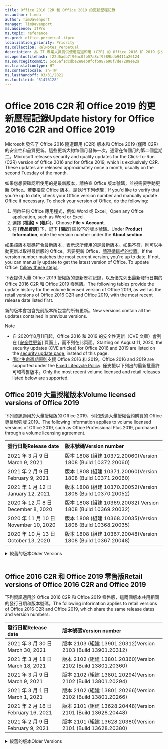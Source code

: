 ```yaml
---
title: Office 2016 C2R 和 Office 2019 的更新歷程記錄
ms.author: timda
author: TimDavenport
manager: TimDavenport
ms.audience: ITPro
ms.topic: reference
ms.prod: office-perpetual-itpro
localization_priority: Priority
ms.collection: RelNotes_Perpetual
description: 為 IT 專業人員提供使用隨選即用 (C2R) 的 Office 2016 和 2019 永久版本的更新歷程記錄
ms.openlocfilehash: f22d6adb7f90ac0fb57a8cf9589bdb9411a26124
ms.sourcegitcommit: 5ce5af1dcdbe2e8eb8fcf5987690f7de7289ee2a
ms.translationtype: HT
ms.contentlocale: zh-TW
ms.lasthandoff: 03/31/2021
ms.locfileid: "51476128"
---
```

# <a name="update-history-for-office-2016-c2r-and-office-2019"></a><span data-ttu-id="1b3df-103">Office 2016 C2R 和 Office 2019 的更新歷程記錄</span><span class="sxs-lookup"><span data-stu-id="1b3df-103">Update history for Office 2016 C2R and Office 2019</span></span>

<span data-ttu-id="1b3df-p101">Microsoft 發佈了 Office 2016 隨選即用 (C2R) 版本和 Office 2019 (僅限 C2R) 的安全性和品質更新。這些更新大約每個月發佈一次，通常在每個月的第二個星期二。</span><span class="sxs-lookup"><span data-stu-id="1b3df-p101">Microsoft releases security and quality updates for the Click-To-Run (C2R) version of Office 2016 and for Office 2019, which is exclusively C2R. These updates are released approximately once a month, usually on the second Tuesday of the month.</span></span>

<span data-ttu-id="1b3df-p102">如果您想要確認所使用的是最新版本，請檢查 Office 版本號碼，並視需要手動更新 Office。若要檢查 Office 版本，請執行下列步驟：</span><span class="sxs-lookup"><span data-stu-id="1b3df-p102">If you'd like to verify that you're up to date, check your Office version number and manually update Office if necessary. To check your version of Office, do the following:</span></span>

  1.    <span data-ttu-id="1b3df-108">開啟任何 Office 應用程式，例如 Word 或 Excel。</span><span class="sxs-lookup"><span data-stu-id="1b3df-108">Open any Office application, such as Word or Excel.</span></span>
  2.    <span data-ttu-id="1b3df-109">選擇 **[檔案] > [帳戶]**。</span><span class="sxs-lookup"><span data-stu-id="1b3df-109">Choose **File > Account**.</span></span>
  3.    <span data-ttu-id="1b3df-110">在 **[產品資訊]** 下，記下 **[關於]** 區段下的版本號碼。</span><span class="sxs-lookup"><span data-stu-id="1b3df-110">Under **Product Information**, note the version number under the **About section**.</span></span>

<span data-ttu-id="1b3df-p103">如果該版本號碼符合最新版本，表示您所使用的是最新版本。如果不符，則可以手動更新以取得最新版的 Office。若要更新 Office，[請遵循這裡的步驟](https://support.office.com/article/2ab296f3-7f03-43a2-8e50-46de917611c5)。</span><span class="sxs-lookup"><span data-stu-id="1b3df-p103">If the version number matches the most current version, you're up to date. If not, you can manually update to get the latest version of Office. To update Office, [follow these steps](https://support.office.com/article/2ab296f3-7f03-43a2-8e50-46de917611c5).</span></span>


<span data-ttu-id="1b3df-114">下表提供大量 Office 2019 授權版的更新歷程記錄，以及優先列出最新發行日期的 Office 2016 C2R 和 Office 2019 零售版。</span><span class="sxs-lookup"><span data-stu-id="1b3df-114">The following tables provide the update history for the volume licensed version of Office 2019, as well as the retail versions of Office 2016 C2R and Office 2019, with the most recent release date listed first.</span></span>

<span data-ttu-id="1b3df-115">新的版本會包含先前版本所包含的所有更新。</span><span class="sxs-lookup"><span data-stu-id="1b3df-115">New versions contain all the updates contained in previous versions.</span></span>


 > [!NOTE]
> - <span data-ttu-id="1b3df-116">自 2020年8月11日起，Office 2016 和 2019 的安全性更新（CVE 文章）會列在 [[安全性更新]](./microsoft365-apps-security-updates.md) 頁面上，而不列在此頁面。</span><span class="sxs-lookup"><span data-stu-id="1b3df-116">Starting on August 11, 2020, the security updates (CVE articles) for Office 2016 and 2019 are listed on the [security update page](./microsoft365-apps-security-updates.md), instead of this page.</span></span> 
> - <span data-ttu-id="1b3df-117">[固定生命週期原則](/lifecycle/policies/fixed)支援 Office 2016 和 2019。</span><span class="sxs-lookup"><span data-stu-id="1b3df-117">Office 2016 and 2019 are supported under the [Fixed Lifecycle Policy](/lifecycle/policies/fixed).</span></span> <span data-ttu-id="1b3df-118">僅支援以下列出的最新批量許可和零售版本。</span><span class="sxs-lookup"><span data-stu-id="1b3df-118">Only the most recent volume licensed and retail releases listed below are supported.</span></span>


## <a name="volume-licensed-versions-of-office-2019"></a><span data-ttu-id="1b3df-119">Office 2019 大量授權版本</span><span class="sxs-lookup"><span data-stu-id="1b3df-119">Volume licensed versions of Office 2019</span></span>
<span data-ttu-id="1b3df-120">下列資訊適用於大量授權版的 Office 2019，例如透過大量授權合約購買的 Office 專業增強版 2019。</span><span class="sxs-lookup"><span data-stu-id="1b3df-120">The following information applies to volume licensed versions of Office 2019, such as Office Professional Plus 2019, purchased through a volume licensing agreement.</span></span>

[//]: # (DO NOT REMOVE VL TABLE START)


|<span data-ttu-id="1b3df-122">**發行日期**</span><span class="sxs-lookup"><span data-stu-id="1b3df-122">**Release date**</span></span>|<span data-ttu-id="1b3df-123">**版本號碼**</span><span class="sxs-lookup"><span data-stu-id="1b3df-123">**Version number**</span></span>|
|:-----|:-----|
|<span data-ttu-id="1b3df-124">2021 年 3 月 9 日</span><span class="sxs-lookup"><span data-stu-id="1b3df-124">March 9, 2021</span></span>|<span data-ttu-id="1b3df-125">版本 1808 (組建 10372.20060)</span><span class="sxs-lookup"><span data-stu-id="1b3df-125">Version 1808 (Build 10372.20060)</span></span>|
|<span data-ttu-id="1b3df-126">2021 年 2 月 9 日</span><span class="sxs-lookup"><span data-stu-id="1b3df-126">February 9, 2021</span></span>|<span data-ttu-id="1b3df-127">版本 1808 (組建 10371.20060)</span><span class="sxs-lookup"><span data-stu-id="1b3df-127">Version 1808 (Build 10371.20060)</span></span>|
|<span data-ttu-id="1b3df-128">2021 年 1 月 12 日</span><span class="sxs-lookup"><span data-stu-id="1b3df-128">January 12, 2021</span></span>|<span data-ttu-id="1b3df-129">版本 1808 (組建 10370.20052)</span><span class="sxs-lookup"><span data-stu-id="1b3df-129">Version 1808 (Build 10370.20052)</span></span>|
|<span data-ttu-id="1b3df-130">2020 年 12 月 8 日</span><span class="sxs-lookup"><span data-stu-id="1b3df-130">December 8, 2020</span></span>|<span data-ttu-id="1b3df-131">版本 1808 (組建 10369.20032) </span><span class="sxs-lookup"><span data-stu-id="1b3df-131">Version 1808 (Build 10369.20032)</span></span>|
|<span data-ttu-id="1b3df-132">2020 年 11 月 10 日</span><span class="sxs-lookup"><span data-stu-id="1b3df-132">November 10, 2020</span></span>|<span data-ttu-id="1b3df-133">版本 1808 (組建 10368.20035)</span><span class="sxs-lookup"><span data-stu-id="1b3df-133">Version 1808 (Build 10368.20035)</span></span>|
|<span data-ttu-id="1b3df-134">2020 年 10 月 13 日</span><span class="sxs-lookup"><span data-stu-id="1b3df-134">October 13, 2020</span></span>|<span data-ttu-id="1b3df-135">版本 1808 (組建 10367.20048)</span><span class="sxs-lookup"><span data-stu-id="1b3df-135">Version 1808 (Build 10367.20048)</span></span>|


[//]: # (DO NOT REMOVE VL TABLE END)

<details>
<summary><span data-ttu-id="1b3df-137">較舊的版本</span><span class="sxs-lookup"><span data-stu-id="1b3df-137">Older Versions</span></span></summary>
 

[//]: # (DO NOT REMOVE VL OLD TABLE START)


|<span data-ttu-id="1b3df-139">**發行日期**</span><span class="sxs-lookup"><span data-stu-id="1b3df-139">**Release date**</span></span>|<span data-ttu-id="1b3df-140">**版本號碼**</span><span class="sxs-lookup"><span data-stu-id="1b3df-140">**Version number**</span></span>|
|:-----|:-----|
|<span data-ttu-id="1b3df-141">2020 年 9 月 8 日</span><span class="sxs-lookup"><span data-stu-id="1b3df-141">September 8, 2020</span></span>|<span data-ttu-id="1b3df-142">版本 1808 (組建 10366.20016)</span><span class="sxs-lookup"><span data-stu-id="1b3df-142">Version 1808 (Build 10366.20016)</span></span>|
|<span data-ttu-id="1b3df-143">2020 年 8 月 11 日</span><span class="sxs-lookup"><span data-stu-id="1b3df-143">August 11, 2020</span></span>|<span data-ttu-id="1b3df-144">版本 1808 (組建 10364.20059)</span><span class="sxs-lookup"><span data-stu-id="1b3df-144">Version 1808 (Build 10364.20059)</span></span>|
|<span data-ttu-id="1b3df-145">2020 年 7 月 14 日</span><span class="sxs-lookup"><span data-stu-id="1b3df-145">July 14, 2020</span></span>   |<span data-ttu-id="1b3df-146">版本 1808 (組建 10363.20015)</span><span class="sxs-lookup"><span data-stu-id="1b3df-146">Version 1808 (Build 10363.20015)</span></span>  |
|<span data-ttu-id="1b3df-147">2020 年 6 月 9 日</span><span class="sxs-lookup"><span data-stu-id="1b3df-147">June 9, 2020</span></span>   |<span data-ttu-id="1b3df-148">版本 1808 (組建 10361.20002)</span><span class="sxs-lookup"><span data-stu-id="1b3df-148">Version 1808 (Build 10361.20002)</span></span>  |
|<span data-ttu-id="1b3df-149">2020 年 5 月 12 日</span><span class="sxs-lookup"><span data-stu-id="1b3df-149">May 12, 2020</span></span>   |<span data-ttu-id="1b3df-150">版本 1808 (組建 10359.20023)</span><span class="sxs-lookup"><span data-stu-id="1b3df-150">Version 1808 (Build 10359.20023)</span></span>  |
|<span data-ttu-id="1b3df-151">2020 年 4 月 14 日</span><span class="sxs-lookup"><span data-stu-id="1b3df-151">April 14, 2020</span></span>   |<span data-ttu-id="1b3df-152">版本 1808 (組建 10358.20061)</span><span class="sxs-lookup"><span data-stu-id="1b3df-152">Version 1808 (Build 10358.20061)</span></span>  |
|<span data-ttu-id="1b3df-153">2020 年 3 月 10 日</span><span class="sxs-lookup"><span data-stu-id="1b3df-153">March 10, 2020</span></span>   |<span data-ttu-id="1b3df-154">版本 1808 (組建 10357.20081)</span><span class="sxs-lookup"><span data-stu-id="1b3df-154">Version 1808 (Build 10357.20081)</span></span>  |
|<span data-ttu-id="1b3df-155">2020 年 2 月 11 日</span><span class="sxs-lookup"><span data-stu-id="1b3df-155">February 11, 2020</span></span>   |<span data-ttu-id="1b3df-156">版本 1808 (組建 10356.20006)</span><span class="sxs-lookup"><span data-stu-id="1b3df-156">Version 1808 (Build 10356.20006)</span></span>  |


[//]: # (DO NOT REMOVE VL OLD TABLE END)

</details>


<br/>

## <a name="retail-versions-of-office-2016-c2r-and-office-2019"></a><span data-ttu-id="1b3df-158">Office 2016 C2R 和 Office 2019 零售版</span><span class="sxs-lookup"><span data-stu-id="1b3df-158">Retail versions of Office 2016 C2R and Office 2019</span></span>
<span data-ttu-id="1b3df-159">下列資訊適用於 Office 2016 C2R 和 Office 2019 零售版，這兩個版本共用相同的發行日期和版本號碼。</span><span class="sxs-lookup"><span data-stu-id="1b3df-159">The following information applies to retail versions of Office 2016 C2R and Office 2019, which share the same release dates and version numbers.</span></span>

[//]: # (DO NOT REMOVE RETAIL TABLE START)


|<span data-ttu-id="1b3df-161">**發行日期**</span><span class="sxs-lookup"><span data-stu-id="1b3df-161">**Release date**</span></span>|<span data-ttu-id="1b3df-162">**版本號碼**</span><span class="sxs-lookup"><span data-stu-id="1b3df-162">**Version number**</span></span>|
|:-----|:-----|
|<span data-ttu-id="1b3df-163">2021 年 3 月 30 日</span><span class="sxs-lookup"><span data-stu-id="1b3df-163">March 30, 2021</span></span>|<span data-ttu-id="1b3df-164">版本 2103 (組建 13901.20312)</span><span class="sxs-lookup"><span data-stu-id="1b3df-164">Version 2103 (Build 13901.20312)</span></span>|
|<span data-ttu-id="1b3df-165">2021 年 3 月 18 日</span><span class="sxs-lookup"><span data-stu-id="1b3df-165">March 18, 2021</span></span>|<span data-ttu-id="1b3df-166">版本 2102 (組建 13801.20360)</span><span class="sxs-lookup"><span data-stu-id="1b3df-166">Version 2102 (Build 13801.20360)</span></span>|
|<span data-ttu-id="1b3df-167">2021 年 3 月 9 日</span><span class="sxs-lookup"><span data-stu-id="1b3df-167">March 9, 2021</span></span>|<span data-ttu-id="1b3df-168">版本 2102 (組建 13801.20294)</span><span class="sxs-lookup"><span data-stu-id="1b3df-168">Version 2102 (Build 13801.20294)</span></span>|
|<span data-ttu-id="1b3df-169">2021 年 3 月 1 日</span><span class="sxs-lookup"><span data-stu-id="1b3df-169">March 1, 2021</span></span>|<span data-ttu-id="1b3df-170">版本 2102 (組建 13801.20266)</span><span class="sxs-lookup"><span data-stu-id="1b3df-170">Version 2102 (Build 13801.20266)</span></span>|
|<span data-ttu-id="1b3df-171">2021 年 2 月 16 日</span><span class="sxs-lookup"><span data-stu-id="1b3df-171">February 16, 2021</span></span>|<span data-ttu-id="1b3df-172">版本 2101 (組建 13628.20448)</span><span class="sxs-lookup"><span data-stu-id="1b3df-172">Version 2101 (Build 13628.20448)</span></span>|
|<span data-ttu-id="1b3df-173">2021 年 2 月 9 日</span><span class="sxs-lookup"><span data-stu-id="1b3df-173">February 9, 2021</span></span>|<span data-ttu-id="1b3df-174">版本 2101 (組建 13628.20380)</span><span class="sxs-lookup"><span data-stu-id="1b3df-174">Version 2101 (Build 13628.20380)</span></span>|


[//]: # (DO NOT REMOVE RETAIL TABLE END)

<details>
<summary><span data-ttu-id="1b3df-176">較舊的版本</span><span class="sxs-lookup"><span data-stu-id="1b3df-176">Older Versions</span></span></summary>
 

[//]: # (DO NOT REMOVE RETAIL OLD TABLE START)


|<span data-ttu-id="1b3df-178">**發行日期**</span><span class="sxs-lookup"><span data-stu-id="1b3df-178">**Release date**</span></span>|<span data-ttu-id="1b3df-179">**版本號碼**</span><span class="sxs-lookup"><span data-stu-id="1b3df-179">**Version number**</span></span>|
|:-----|:-----|
|<span data-ttu-id="1b3df-180">2021 年 1 月 26 日</span><span class="sxs-lookup"><span data-stu-id="1b3df-180">January 26, 2021</span></span>|<span data-ttu-id="1b3df-181">版本 2101 (組建 13628.20274)</span><span class="sxs-lookup"><span data-stu-id="1b3df-181">Version 2101 (Build 13628.20274)</span></span>|
|<span data-ttu-id="1b3df-182">2021 年 1 月 21 日</span><span class="sxs-lookup"><span data-stu-id="1b3df-182">January 21, 2021</span></span>|<span data-ttu-id="1b3df-183">版本 2012 (組建 13530.20440)</span><span class="sxs-lookup"><span data-stu-id="1b3df-183">Version 2012 (Build 13530.20440)</span></span>|
|<span data-ttu-id="1b3df-184">2021 年 1 月 12 日</span><span class="sxs-lookup"><span data-stu-id="1b3df-184">January 12, 2021</span></span>|<span data-ttu-id="1b3df-185">版本 2012 (組建 13530.20376)</span><span class="sxs-lookup"><span data-stu-id="1b3df-185">Version 2012 (Build 13530.20376)</span></span>|
|<span data-ttu-id="1b3df-186">2021 年 1 月 5 日</span><span class="sxs-lookup"><span data-stu-id="1b3df-186">January 5, 2021</span></span>|<span data-ttu-id="1b3df-187">版本 2012 (組建 13530.20316)</span><span class="sxs-lookup"><span data-stu-id="1b3df-187">Version 2012 (Build 13530.20316)</span></span>|
|<span data-ttu-id="1b3df-188">2020 年 12 月 21 日</span><span class="sxs-lookup"><span data-stu-id="1b3df-188">December 21, 2020</span></span>|<span data-ttu-id="1b3df-189">版本 2011 (組建 13426.20404)</span><span class="sxs-lookup"><span data-stu-id="1b3df-189">Version 2011 (Build 13426.20404)</span></span>|
|<span data-ttu-id="1b3df-190">2020 年 12 月 8 日</span><span class="sxs-lookup"><span data-stu-id="1b3df-190">December 8, 2020</span></span>|<span data-ttu-id="1b3df-191">版本 2011 (組建 13426.20332) </span><span class="sxs-lookup"><span data-stu-id="1b3df-191">Version 2011 (Build 13426.20332)</span></span>|
|<span data-ttu-id="1b3df-192">2020 年 12 月 2 日</span><span class="sxs-lookup"><span data-stu-id="1b3df-192">December 2, 2020</span></span>|<span data-ttu-id="1b3df-193">版本 2011 (組建 13426.20308)</span><span class="sxs-lookup"><span data-stu-id="1b3df-193">Version 2011 (Build 13426.20308)</span></span>|
|<span data-ttu-id="1b3df-194">2020 年 11 月 30 日</span><span class="sxs-lookup"><span data-stu-id="1b3df-194">November 30, 2020</span></span>|<span data-ttu-id="1b3df-195">版本 2011 (組建 13426.20294)</span><span class="sxs-lookup"><span data-stu-id="1b3df-195">Version 2011 (Build 13426.20294)</span></span>|
|<span data-ttu-id="1b3df-196">2020 年 11 月 23 日</span><span class="sxs-lookup"><span data-stu-id="1b3df-196">November 23, 2020</span></span>|<span data-ttu-id="1b3df-197">版本 2011 (組建 13426.20274)</span><span class="sxs-lookup"><span data-stu-id="1b3df-197">Version 2011 (Build 13426.20274)</span></span>|
|<span data-ttu-id="1b3df-198">2020 年 11 月 17 日</span><span class="sxs-lookup"><span data-stu-id="1b3df-198">November 17, 2020</span></span>|<span data-ttu-id="1b3df-199">版本 2010 (組建 13328.20408)</span><span class="sxs-lookup"><span data-stu-id="1b3df-199">Version 2010 (Build 13328.20408)</span></span>|
|<span data-ttu-id="1b3df-200">2020 年 11 月 10 日</span><span class="sxs-lookup"><span data-stu-id="1b3df-200">November 10, 2020</span></span>|<span data-ttu-id="1b3df-201">版本 2010 (組建 13328.20356)</span><span class="sxs-lookup"><span data-stu-id="1b3df-201">Version 2010 (Build 13328.20356)</span></span>|
|<span data-ttu-id="1b3df-202">2020 年 10 月 27 日</span><span class="sxs-lookup"><span data-stu-id="1b3df-202">October 27, 2020</span></span>|<span data-ttu-id="1b3df-203">版本 2010 (組建 13328.20292)</span><span class="sxs-lookup"><span data-stu-id="1b3df-203">Version 2010 (Build 13328.20292)</span></span>|
|<span data-ttu-id="1b3df-204">2020 年 10 月 21 日</span><span class="sxs-lookup"><span data-stu-id="1b3df-204">October 21, 2020</span></span>|<span data-ttu-id="1b3df-205">版本 2009 (組建 13231.20418)</span><span class="sxs-lookup"><span data-stu-id="1b3df-205">Version 2009 (Build 13231.20418)</span></span>|
|<span data-ttu-id="1b3df-206">2020 年 10 月 13 日</span><span class="sxs-lookup"><span data-stu-id="1b3df-206">October 13, 2020</span></span>|<span data-ttu-id="1b3df-207">版本 2009 (組建 13231.20390)</span><span class="sxs-lookup"><span data-stu-id="1b3df-207">Version 2009 (Build 13231.20390)</span></span>|
|<span data-ttu-id="1b3df-208">2020 年 10 月 8 日</span><span class="sxs-lookup"><span data-stu-id="1b3df-208">October 8, 2020</span></span>|<span data-ttu-id="1b3df-209">版本 2009 (組建 13231.20368)</span><span class="sxs-lookup"><span data-stu-id="1b3df-209">Version 2009 (Build 13231.20368)</span></span>|
|<span data-ttu-id="1b3df-210">2020 年 9 月 28 日</span><span class="sxs-lookup"><span data-stu-id="1b3df-210">September 28, 2020</span></span>|<span data-ttu-id="1b3df-211">版本 2009 (組建 13231.20262)</span><span class="sxs-lookup"><span data-stu-id="1b3df-211">Version 2009 (Build 13231.20262)</span></span>|
|<span data-ttu-id="1b3df-212">2020 年 9 月 22 日</span><span class="sxs-lookup"><span data-stu-id="1b3df-212">September 22, 2020</span></span>|<span data-ttu-id="1b3df-213">版本 2008 (組建 13127.20508)</span><span class="sxs-lookup"><span data-stu-id="1b3df-213">Version 2008 (Build 13127.20508)</span></span>|
|<span data-ttu-id="1b3df-214">2020 年 9 月 9 日</span><span class="sxs-lookup"><span data-stu-id="1b3df-214">September 9, 2020</span></span>|<span data-ttu-id="1b3df-215">版本 2008 (組建 13127.20408)</span><span class="sxs-lookup"><span data-stu-id="1b3df-215">Version 2008 (Build 13127.20408)</span></span>|
|<span data-ttu-id="1b3df-216">2020 年 8 月 31 日</span><span class="sxs-lookup"><span data-stu-id="1b3df-216">August 31, 2020</span></span>|<span data-ttu-id="1b3df-217">版本 2008 (組建 13127.20296)</span><span class="sxs-lookup"><span data-stu-id="1b3df-217">Version 2008 (Build 13127.20296)</span></span>|
|<span data-ttu-id="1b3df-218">2020 年 8 月 25 日</span><span class="sxs-lookup"><span data-stu-id="1b3df-218">August 25, 2020</span></span>|<span data-ttu-id="1b3df-219">版本 2007 (組建 13029.20460)</span><span class="sxs-lookup"><span data-stu-id="1b3df-219">Version 2007 (Build 13029.20460)</span></span>|
|<span data-ttu-id="1b3df-220">2020 年 8 月 11 日</span><span class="sxs-lookup"><span data-stu-id="1b3df-220">August 11, 2020</span></span>|<span data-ttu-id="1b3df-221">版本 2007 (組建 13029.20344)</span><span class="sxs-lookup"><span data-stu-id="1b3df-221">Version 2007 (Build 13029.20344)</span></span>|
|<span data-ttu-id="1b3df-222">2020 年 7 月 30 日</span><span class="sxs-lookup"><span data-stu-id="1b3df-222">July 30, 2020</span></span>|<span data-ttu-id="1b3df-223">版本 2007 (組建 13029.20308)</span><span class="sxs-lookup"><span data-stu-id="1b3df-223">Version 2007 (Build 13029.20308)</span></span>  |
|<span data-ttu-id="1b3df-224">2020 年 7 月 28 日</span><span class="sxs-lookup"><span data-stu-id="1b3df-224">July 28, 2020</span></span>|<span data-ttu-id="1b3df-225">版本 2006 (組建 13001.20498)</span><span class="sxs-lookup"><span data-stu-id="1b3df-225">Version 2006 (Build 13001.20498)</span></span>  |
|<span data-ttu-id="1b3df-226">2020 年 7 月 14 日</span><span class="sxs-lookup"><span data-stu-id="1b3df-226">July 14, 2020</span></span>|<span data-ttu-id="1b3df-227">版本 2006 (組建13001.20384)</span><span class="sxs-lookup"><span data-stu-id="1b3df-227">Version 2006 (Build 13001.20384)</span></span>  |
|<span data-ttu-id="1b3df-228">2020 年 6 月 30 日</span><span class="sxs-lookup"><span data-stu-id="1b3df-228">June 30, 2020</span></span>|<span data-ttu-id="1b3df-229">版本 2006 (組建 13001.20266)</span><span class="sxs-lookup"><span data-stu-id="1b3df-229">Version 2006 (Build 13001.20266)</span></span>  |
|<span data-ttu-id="1b3df-230">2020 年 6 月 24 日</span><span class="sxs-lookup"><span data-stu-id="1b3df-230">June 24, 2020</span></span>|<span data-ttu-id="1b3df-231">版本 2005 (組建 12827.20470)</span><span class="sxs-lookup"><span data-stu-id="1b3df-231">Version 2005 (Build 12827.20470)</span></span>  |
|<span data-ttu-id="1b3df-232">2020 年 6 月 9 日</span><span class="sxs-lookup"><span data-stu-id="1b3df-232">June 9, 2020</span></span>|<span data-ttu-id="1b3df-233">版本 2005 (組建 12827.20336)</span><span class="sxs-lookup"><span data-stu-id="1b3df-233">Version 2005 (Build 12827.20336)</span></span>  |
|<span data-ttu-id="1b3df-234">2020 年 6 月 2 日</span><span class="sxs-lookup"><span data-stu-id="1b3df-234">June 2, 2020</span></span>|<span data-ttu-id="1b3df-235">版本 2005 (組建 12827.20268)</span><span class="sxs-lookup"><span data-stu-id="1b3df-235">Version 2005 (Build 12827.20268)</span></span>  |
|<span data-ttu-id="1b3df-236">2020 年 5 月 21 日</span><span class="sxs-lookup"><span data-stu-id="1b3df-236">May 21, 2020</span></span>|<span data-ttu-id="1b3df-237">版本 2004 (組建 12730.20352)</span><span class="sxs-lookup"><span data-stu-id="1b3df-237">Version 2004 (Build 12730.20352)</span></span>  |
|<span data-ttu-id="1b3df-238">2020 年 5 月 12 日</span><span class="sxs-lookup"><span data-stu-id="1b3df-238">May 12, 2020</span></span>|<span data-ttu-id="1b3df-239">版本 2004 (組建 12730.20270)</span><span class="sxs-lookup"><span data-stu-id="1b3df-239">Version 2004 (Build 12730.20270)</span></span>  |
|<span data-ttu-id="1b3df-240">2020 年 5 月 4 日</span><span class="sxs-lookup"><span data-stu-id="1b3df-240">May 4, 2020</span></span>|<span data-ttu-id="1b3df-241">版本 2004 (組建 12730.20250)</span><span class="sxs-lookup"><span data-stu-id="1b3df-241">Version 2004 (Build 12730.20250)</span></span>  |
|<span data-ttu-id="1b3df-242">2020 年 4 月 29 日</span><span class="sxs-lookup"><span data-stu-id="1b3df-242">April 29, 2020</span></span>|<span data-ttu-id="1b3df-243">版本 2004 (組建 12730.20236)</span><span class="sxs-lookup"><span data-stu-id="1b3df-243">Version 2004 (Build 12730.20236)</span></span>  |
|<span data-ttu-id="1b3df-244">2020 年 4 月 15 日</span><span class="sxs-lookup"><span data-stu-id="1b3df-244">April 15, 2020</span></span>|<span data-ttu-id="1b3df-245">版本 2003 (組建 12624.20466)</span><span class="sxs-lookup"><span data-stu-id="1b3df-245">Version 2003 (Build 12624.20466)</span></span>  |
|<span data-ttu-id="1b3df-246">2020 年 4 月 14 日</span><span class="sxs-lookup"><span data-stu-id="1b3df-246">April 14, 2020</span></span>|<span data-ttu-id="1b3df-247">版本 2003 (組建 12624.20442)</span><span class="sxs-lookup"><span data-stu-id="1b3df-247">Version 2003 (Build 12624.20442)</span></span>  |
|<span data-ttu-id="1b3df-248">2020 年 3 月 31 日</span><span class="sxs-lookup"><span data-stu-id="1b3df-248">March 31, 2020</span></span>|<span data-ttu-id="1b3df-249">版本 2003 (組建 12624.20382)</span><span class="sxs-lookup"><span data-stu-id="1b3df-249">Version 2003 (Build 12624.20382)</span></span>  |
|<span data-ttu-id="1b3df-250">2020 年 3 月 25 日</span><span class="sxs-lookup"><span data-stu-id="1b3df-250">March 25, 2020</span></span>|<span data-ttu-id="1b3df-251">版本 2003 (組建 12624.20320)</span><span class="sxs-lookup"><span data-stu-id="1b3df-251">Version 2003 (Build 12624.20320)</span></span>  |
|<span data-ttu-id="1b3df-252">2020 年 3 月 10 日</span><span class="sxs-lookup"><span data-stu-id="1b3df-252">March 10, 2020</span></span>|<span data-ttu-id="1b3df-253">版本 2002 (組建 12527.20278)</span><span class="sxs-lookup"><span data-stu-id="1b3df-253">Version 2002 (Build 12527.20278)</span></span>  |
|<span data-ttu-id="1b3df-254">2020 年 3 月 1 日</span><span class="sxs-lookup"><span data-stu-id="1b3df-254">March 1, 2020</span></span>   |<span data-ttu-id="1b3df-255">版本 2002 (組建 12527.20242)</span><span class="sxs-lookup"><span data-stu-id="1b3df-255">Version 2002 (Build 12527.20242)</span></span>  |


[//]: # (DO NOT REMOVE RETAIL OLD TABLE END)


</details>
